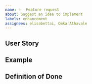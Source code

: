 ```yaml
---
name: ✨  Feature request
about: Suggest an idea to implement
labels: enhancement
assignees: elisabettai, OmkarAthavale
---
```


## User Story

<!-- A clear and concise description of how the feature works and looks like from the user's perspective.

Ex. I want to be able the stop the running pipeline by pressing a stop button. If the pipeline is stopped, I see a info-level message confirming it in the logger, if it fails the message should be displayed in red (error). Also, all the progress bars in the nodes must be set to 0. -->

## Example

<!-- Any file/screenshot/photomontage/video/website is provided for a better understanding of the request -->


## Definition of Done
<!--
A clear and concise description of what the feature requires.

1. Play button turns into stop button when pipeline is running
2. Stop button turns into play button when pipeline is finished
3. Stop button turns into play button when pipeline is successfully stopped
4. Logger displays messages everytime the play/stop button is pressed
5. Progress bars are set to 0 when stopping pipeline
6. Stop button has a Python interface -->
